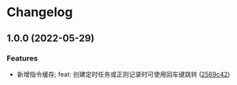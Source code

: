 # Changelog

## 1.0.0 (2022-05-29)


### Features

* 新增指令缓存; feat: 创建定时任务或正则记录时可使用回车键跳转 ([2569c42](https://github.com/Zaitonn/Serein/commit/2569c42ed3ddf40dd541de5c18a359b0b580cf08))
